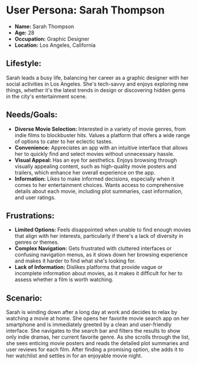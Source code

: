 # User Persona: Sarah Thompson

- **Name:** Sarah Thompson
- **Age:** 28
- **Occupation:** Graphic Designer
- **Location:** Los Angeles, California

## Lifestyle:

Sarah leads a busy life, balancing her career as a graphic designer with her
social activities in Los Angeles. She's tech-savvy and enjoys exploring new
things, whether it's the latest trends in design or discovering hidden gems in
the city's entertainment scene.

## Needs/Goals:

- **Diverse Movie Selection:** Interested in a variety of movie genres, from
  indie films to blockbuster hits. Values a platform that offers a wide range of
  options to cater to her eclectic tastes.
- **Convenience:** Appreciates an app with an intuitive interface that allows
  her to quickly find and select movies without unnecessary hassle.
- **Visual Appeal:** Has an eye for aesthetics. Enjoys browsing through visually
  appealing content, such as high-quality movie posters and trailers, which
  enhance her overall experience on the app.
- **Information:** Likes to make informed decisions, especially when it comes to
  her entertainment choices. Wants access to comprehensive details about each
  movie, including plot summaries, cast information, and user ratings.

## Frustrations:

- **Limited Options:** Feels disappointed when unable to find enough movies that
  align with her interests, particularly if there's a lack of diversity in
  genres or themes.
- **Complex Navigation:** Gets frustrated with cluttered interfaces or confusing
  navigation menus, as it slows down her browsing experience and makes it harder
  to find what she's looking for.
- **Lack of Information:** Dislikes platforms that provide vague or incomplete
  information about movies, as it makes it difficult for her to assess whether a
  film is worth watching.

## Scenario:

Sarah is winding down after a long day at work and decides to relax by watching
a movie at home. She opens her favorite movie search app on her smartphone and
is immediately greeted by a clean and user-friendly interface. She navigates to
the search bar and filters the results to show only indie dramas, her current
favorite genre. As she scrolls through the list, she sees enticing movie posters
and reads the detailed plot summaries and user reviews for each film. After
finding a promising option, she adds it to her watchlist and settles in for an
enjoyable movie night.
